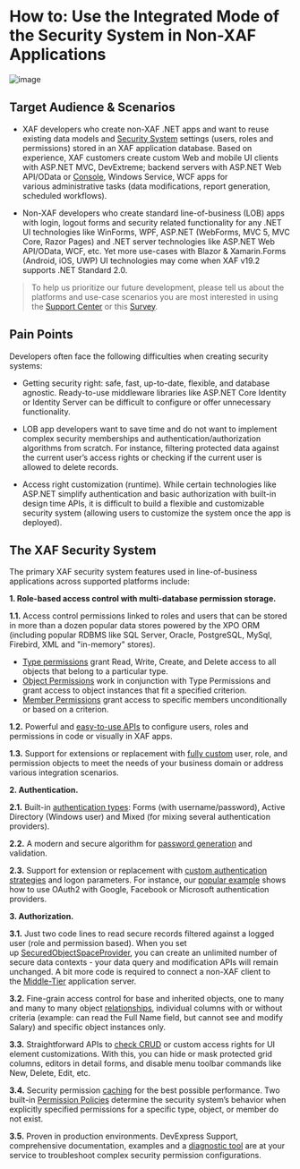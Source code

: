 <!-- default file list -->

# How to: Use the Integrated Mode of the Security System in Non-XAF Applications

![image](https://github.com/DevExpress-Examples/XAF_how-to-use-the-integrated-mode-of-the-security-system-in-non-xaf-applications-e4908/blob/19.1.4%2B/Security-System-1x2-FB.png)

## Target Audience & Scenarios

- XAF developers who create non-XAF .NET apps and want to reuse existing data models and [Security System](https://docs.devexpress.com/eXpressAppFramework/113366/concepts/security-system/security-system-overview) settings (users, roles and permissions) stored in an XAF application database. Based on experience, XAF customers create custom Web and mobile UI clients with ASP.NET MVC, DevExtreme; backend servers with ASP.NET Web API/OData or [Console](https://www.devexpress.com/go/XAF_Security_NonXAF_Series_1.aspx), Windows Service, WCF apps for various administrative tasks (data modifications, report generation, scheduled workflows).

- Non-XAF developers who create standard line-of-business (LOB) apps with login, logout forms and security related functionality for any .NET UI technologies like WinForms, WPF, ASP.NET (WebForms, MVC 5, MVC Core, Razor Pages) and .NET server technologies like ASP.NET Web API/OData, WCF, etc. Yet more use-cases with Blazor & Xamarin.Forms (Android, iOS, UWP) UI technologies may come when XAF v19.2 supports .NET Standard 2.0.

> To help us prioritize our future development, please tell us about the platforms and use-case scenarios you are most interested in using the [Support Center](https://www.devexpress.com/ask) or this [Survey](https://community.devexpress.com/blogs/xaf/archive/2019/07/01/xaf-how-non-xaf-net-apps-using-xpo-for-data-access-can-benefit-from-xaf-security-system-apis.aspx).

## Pain Points

Developers often face the following difficulties when creating security systems:

- Getting security right: safe, fast, up-to-date, flexible, and database agnostic. Ready-to-use middleware libraries like ASP.NET Core Identity or Identity Server can be difficult to configure or offer unnecessary functionality.

- LOB app developers want to save time and do not want to implement complex security memberships and authentication/authorization algorithms from scratch. For instance, filtering protected data against the current user’s access rights or checking if the current user is allowed to delete records.

- Access right customization (runtime). While certain technologies like ASP.NET simplify authentication and basic authorization with built-in design time APIs, it is difficult to build a flexible and customizable security system (allowing users to customize the system once the app is deployed).

## The XAF Security System

The primary XAF security system features used in line-of-business applications across supported platforms include:

**1\. Role-based access control with multi-database permission storage.**

**1.1.** Access control permissions linked to roles and users that can be stored in more than a dozen popular data stores powered by the XPO ORM (including popular RDBMS like SQL Server, Oracle, PostgreSQL, MySql, Firebird, XML and "in-memory" stores).

- [Type permissions](https://docs.devexpress.com/eXpressAppFramework/113366/concepts/security-system/security-system-overview#type-permissions) grant Read, Write, Create, and Delete access to all objects that belong to a particular type.
- [Object Permissions](https://docs.devexpress.com/eXpressAppFramework/113366/concepts/security-system/security-system-overview#object-permissions) work in conjunction with Type Permissions and grant access to object instances that fit a specified criterion.
- [Member Permissions](https://docs.devexpress.com/eXpressAppFramework/113366/concepts/security-system/security-system-overview#member-permissions) grant access to specific members unconditionally or based on a criterion.

**1.2.** Powerful and [easy-to-use APIs](https://docs.devexpress.com/eXpressAppFramework/119065/concepts/security-system/predefined-users,-roles-and-permissions#set-permissions-for-non-administrative-roles) to configure users, roles and permissions in code or visually in XAF apps.

**1.3.** Support for extensions or replacement with [fully custom](https://docs.devexpress.com/eXpressAppFramework/113384/task-based-help/security/how-to-implement-custom-security-objects-users,-roles,-operation-permissions) user, role, and permission objects to meet the needs of your business domain or address various integration scenarios.

**2\. Authentication.**

**2.1.** Built-in [authentication types](https://docs.devexpress.com/eXpressAppFramework/119064/concepts/security-system/authentication): Forms (with username/password), Active Directory (Windows user) and Mixed (for mixing several authentication providers).

**2.2.** A modern and secure algorithm for [password generation](https://docs.devexpress.com/eXpressAppFramework/112649/concepts/security-system/passwords-in-the-security-system) and validation.

**2.3.** Support for extension or replacement with [custom authentication strategies](https://docs.devexpress.com/eXpressAppFramework/119064/concepts/security-system/authentication#custom-authentication) and logon parameters. For instance, our [popular example](https://www.devexpress.com/Support/Center/Example/Details/T535280/how-to-use-google-facebook-and-microsoft-accounts-in-asp-net-xaf-applications-oauth2-demo) shows how to use OAuth2 with Google, Facebook or Microsoft authentication providers.

**3\. Authorization.**

**3.1\.** Just two code lines to read secure records filtered against a logged user (role and permission based). When you set up [SecuredObjectSpaceProvider](https://documentation.devexpress.com/eXpressAppFramework/113437/Task-Based-Help/Security/How-to-Change-the-Client-Side-Security-Mode-from-UI-Level-to-Integrated-in-XPO-applications), you can create an unlimited number of secure data contexts - your data query and modification APIs will remain unchanged. A bit more code is required to connect a non-XAF client to the [Middle-Tier](https://docs.devexpress.com/eXpressAppFramework/113559/task-based-help/security/how-to-connect-to-the-wcf-application-server-from-non-xaf-applications#establish-a-connection) application server.

**3.2.** Fine-grain access control for base and inherited objects, one to many and many to many object [relationships](https://docs.devexpress.com/eXpressAppFramework/116170/concepts/security-system/permissions-for-associated-objects), individual columns with or without criteria (example: can read the Full Name field, but cannot see and modify Salary) and specific object instances only.

**3.3.** Straightforward APIs to [check CRUD](https://docs.devexpress.com/eXpressAppFramework/112769/getting-started/comprehensive-tutorial/security-system/access-the-security-system-in-code) or custom access rights for UI element customizations. With this, you can hide or mask protected grid columns, editors in detail forms, and disable menu toolbar commands like New, Delete, Edit, etc.

**3.4.** Security permission [caching](https://docs.devexpress.com/eXpressAppFramework/115638/Concepts/Security-System/Security-Permissions-Caching) for the best possible performance. Two built-in [Permission Policies](https://docs.devexpress.com/eXpressAppFramework/116172/concepts/security-system/permission-policies) determine the security system’s behavior when explicitly specified permissions for a specific type, object, or member do not exist.

**3.5.** Proven in production environments. DevExpress Support, comprehensive documentation, examples and a [diagnostic tool](https://www.devexpress.com/Support/Center/Question/Details/T589182) are at your service to troubleshoot complex security permission configurations.
